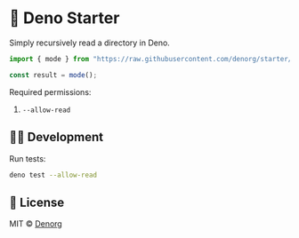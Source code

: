 # 🏁 Deno Starter

Simply recursively read a directory in Deno.

```ts
import { mode } from "https://raw.githubusercontent.com/denorg/starter/master/mod.ts";

const result = mode();
```

Required permissions:

1. `--allow-read`

## 👩‍💻 Development

Run tests:

```bash
deno test --allow-read
```

## 📄 License

MIT © [Denorg](https://den.org.in)
